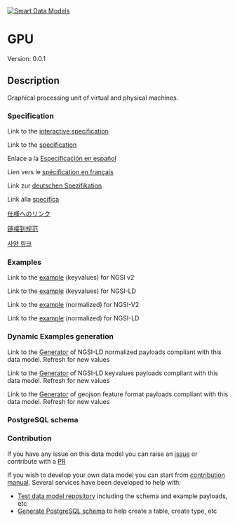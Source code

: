[![Smart Data Models](https://smartdatamodels.org/wp-content/uploads/2022/01/SmartDataModels_logo.png "Logo")](https://smartdatamodels.org)
# GPU
Version: 0.0.1

## Description 

Graphical processing unit of virtual and physical machines.
### Specification

Link to the [interactive specification](https://swagger.lab.fiware.org/?url=https://smart-data-models.github.io/dataModel.Gaia-X/GPU/swagger.yaml)

Link to the [specification](https://github.com/smart-data-models/dataModel.Gaia-X/blob/master/GPU/doc/spec.md)

Enlace a la [Especificación en español](https://github.com/smart-data-models/dataModel.Gaia-X/blob/master/GPU/doc/spec_ES.md)

Lien vers le [spécification en français](https://github.com/smart-data-models/dataModel.Gaia-X/blob/master/GPU/doc/spec_FR.md)

Link zur [deutschen Spezifikation](https://github.com/smart-data-models/dataModel.Gaia-X/blob/master/GPU/doc/spec_DE.md)

Link alla [specifica](https://github.com/smart-data-models/dataModel.Gaia-X/blob/master/GPU/doc/spec_IT.md)

[仕様へのリンク](https://github.com/smart-data-models/dataModel.Gaia-X/blob/master/GPU/doc/spec_JA.md)

[链接到规范](https://github.com/smart-data-models/dataModel.Gaia-X/blob/master/GPU/doc/spec_ZH.md)

[사양 링크](https://github.com/smart-data-models/dataModel.Gaia-X/blob/master/GPU/doc/spec_KO.md)
### Examples

Link to the [example](https://smart-data-models.github.io/dataModel.Gaia-X/GPU/examples/example.json) (keyvalues) for NGSI v2

Link to the [example](https://smart-data-models.github.io/dataModel.Gaia-X/GPU/examples/example.jsonld) (keyvalues) for NGSI-LD

Link to the [example](https://smart-data-models.github.io/dataModel.Gaia-X/GPU/examples/example-normalized.json) (normalized) for NGSI-V2

Link to the [example](https://smart-data-models.github.io/dataModel.Gaia-X/GPU/examples/example-normalized.jsonld) (normalized) for NGSI-LD
### Dynamic Examples generation

Link to the [Generator](https://smartdatamodels.org/extra/ngsi-ld_generator.php?schemaUrl=https://raw.githubusercontent.com/smart-data-models/dataModel.Gaia-X/master/GPU/schema.json&email=info@smartdatamodels.org) of NGSI-LD normalized payloads compliant with this data model. Refresh for new values

Link to the [Generator](https://smartdatamodels.org/extra/ngsi-ld_generator_keyvalues.php?schemaUrl=https://raw.githubusercontent.com/smart-data-models/dataModel.Gaia-X/master/GPU/schema.json&email=info@smartdatamodels.org) of NGSI-LD keyvalues payloads compliant with this data model. Refresh for new values

Link to the [Generator](https://smartdatamodels.org/extra/geojson_features_generator.php?schemaUrl=https://raw.githubusercontent.com/smart-data-models/dataModel.Gaia-X/master/GPU/schema.json&email=info@smartdatamodels.org) of geojson feature format payloads compliant with this data model. Refresh for new values
### PostgreSQL schema
### Contribution

 If you have any issue on this data model you can raise an [issue](https://github.com/smart-data-models/dataModel.Gaia-X/issues)  or contribute with a [PR](https://github.com/smart-data-models/dataModel.Gaia-X/pulls)

 If you wish to develop your own data model you can start from [contribution manual](https://bit.ly/contribution_manual). Several services have been developed to help with: 
 - [Test data model repository](https://smartdatamodels.org/index.php/data-models-contribution-api/) including the schema and example payloads, etc
 - [Generate PostgreSQL schema](https://smartdatamodels.org/index.php/sql-service/) to help create a table, create type, etc